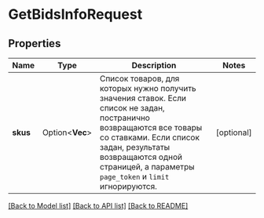 # GetBidsInfoRequest

## Properties

Name | Type | Description | Notes
------------ | ------------- | ------------- | -------------
**skus** | Option<**Vec<String>**> | Список товаров, для которых нужно получить значения ставок.  Если список не задан, постранично возвращаются все товары со ставками.  Если список задан, результаты возвращаются одной страницей, а параметры `page_token` и `limit` игнорируются.  | [optional]

[[Back to Model list]](../README.md#documentation-for-models) [[Back to API list]](../README.md#documentation-for-api-endpoints) [[Back to README]](../README.md)


